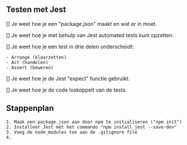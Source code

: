 ## Testen met Jest

[] Je weet hoe je een "package.json" maakt en wat er in moet.

[] Je weet hoe je met behulp van Jest automated tests kunt opzetten.

[] Je weet hoe je een test in drie delen onderscheidt:

    - Arrange (klaarzetten)
    - Act (handelen)
    - Assert (beweren)
[] Je weet hoe je de Jest "expect" functie gebruikt.

[] Je weet hoe je de code loskoppelt van de tests.

## Stappenplan

    1. Maak een package.json aan door npm te initialiseren ("npm init")
    2. Installeer Jest met het commando "npm install jest --save-dev"
    3. Voeg de node_modules toe aan de .gitignore file
    4. 

